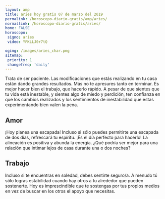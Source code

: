```yaml
---
layout: amp
title: aries hoy gratis 07 de marzo del 2019 
permalink: /horoscopo-diario-gratis/amp/aries/
normallink: /horoscopo-diario-gratis/aries/
home: FALSE
horoscopo:
 signo: aries
 video: YFKLLJ0r7tQ

ogimg: /images/aries_char.png
sitemap:
 priority: 1
 changefreq: 'daily'
---
```



Trata de ser paciente. Las modificaciones que estás realizando en tu casa están dando grandes resultados. Más no te apresures tanto en terminar. Es mejor hacer bien el trabajo, que hacerlo rápido. A pesar de que sientes que tu vida está inestable, y sientes algo de miedo y perdición, ten confianza en que los cambios realizados y los sentimientos de inestabilidad que estas experimentando bien valen la pena.

## Amor

¡Hoy planea una escapada! Incluso si sólo puedes permitirte una escapada de dos días, refrescará tu espíritu. ¡Es el día perfecto para hacerlo! La alineación es positiva y abunda la energía. ¿Qué podría ser mejor para una relación que intimar lejos de casa durante una o dos noches?

## Trabajo

Incluso si te encuentras en soledad, debes sentirte seguro/a. A menudo tú sólo logras estabilidad cuando hay otros a tu alrededor que pueden sostenerte. Hoy es imprescindible que te sostengas por tus propios medios en vez de buscar en los otros el apoyo que necesitas.